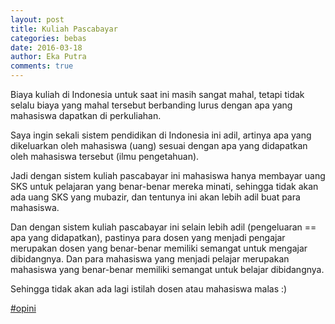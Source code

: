 ```yaml
---
layout: post
title: Kuliah Pascabayar
categories: bebas
date: 2016-03-18
author: Eka Putra
comments: true
---
```


Biaya kuliah di Indonesia untuk saat ini masih sangat mahal, tetapi tidak selalu biaya yang mahal tersebut berbanding lurus dengan apa yang mahasiswa dapatkan di perkuliahan.

Saya ingin sekali sistem pendidikan di Indonesia ini adil, artinya apa yang dikeluarkan oleh mahasiswa (uang) sesuai dengan apa yang didapatkan oleh mahasiswa tersebut (ilmu pengetahuan).

Jadi dengan sistem kuliah pascabayar ini mahasiswa hanya membayar uang SKS untuk pelajaran yang benar-benar mereka minati, sehingga tidak akan ada uang SKS yang mubazir, dan tentunya ini akan lebih adil buat para mahasiswa.

Dan dengan sistem kuliah pascabayar ini selain lebih adil (pengeluaran == apa yang didapatkan), pastinya para dosen yang menjadi pengajar merupakan dosen yang benar-benar memiliki semangat untuk mengajar dibidangnya. Dan para mahasiswa yang menjadi pelajar merupakan mahasiswa yang benar-benar memiliki semangat untuk belajar dibidangnya.

Sehingga tidak akan ada lagi istilah dosen atau mahasiswa malas :)

[#opini](https://twitter.com/search?q=%23opini "#opini")